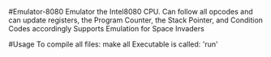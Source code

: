 #Emulator-8080 
Emulator the Intel8080 CPU. Can follow all opcodes and can
update registers, the Program Counter, the Stack Pointer, and Condition Codes accordingly 
Supports Emulation for Space Invaders

#Usage 
To compile all files: make all 
Executable is called: 'run'


